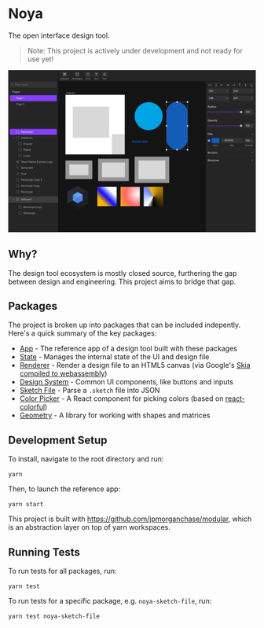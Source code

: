 # Noya

The open interface design tool.

> Note: This project is actively under development and not ready for use yet!

![Noya app screenshot](/docs/assets/noya-screenshot.png)

## Why?

The design tool ecosystem is mostly closed source, furthering the gap between
design and engineering. This project aims to bridge that gap.

## Packages

The project is broken up into packages that can be included indepently. Here's a
quick summary of the key packages:

- [App](/packages/app) - The reference app of a design tool built with these
  packages
- [State](/packages/noya-state) - Manages the internal state of the UI and
  design file
- [Renderer](/packages/noya-renderer) - Render a design file to an HTML5 canvas
  (via Google's
  [Skia compiled to webassembly](https://www.npmjs.com/package/canvaskit-wasm))
- [Design System](/packages/noya-designsystem) - Common UI components, like
  buttons and inputs
- [Sketch File](/packages/noya-sketch-file) - Parse a `.sketch` file into JSON
- [Color Picker](/packages/noya-colorpicker) - A React component for picking
  colors (based on [react-colorful](https://github.com/omgovich/react-colorful))
- [Geometry](/packages/noya-geometry) - A library for working with shapes and
  matrices

## Development Setup

To install, navigate to the root directory and run:

```
yarn
```

Then, to launch the reference app:

```
yarn start
```

This project is built with https://github.com/jpmorganchase/modular, which is an
abstraction layer on top of yarn workspaces.

## Running Tests

To run tests for all packages, run:

```
yarn test
```

To run tests for a specific package, e.g. `noya-sketch-file`, run:

```
yarn test noya-sketch-file
```
